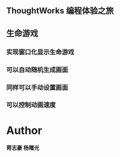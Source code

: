 ## ThoughtWorks 编程体验之旅

## 生命游戏

### 实现窗口化显示生命游戏
### 可以自动随机生成画面
### 同样可以手动设置画面
### 可以控制动画速度
 

# Author
**蒋志豪 杨曙光**

 
